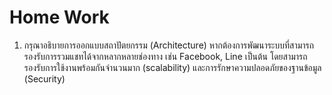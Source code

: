# Home Work
1. กรุณาอธิบายการออกแบบสถาปัตยกรรม (Architecture) หากต้องการพัฒนาระบบที่สามารถรองรับการรวมแชทได้จากหลากหลายช่องทาง เช่น Facebook, Line เป็นต้น โดยสามารถรองรับการใช้งานพร้อมกันจำนวนมาก (scalability) และการรักษาความปลอดภัยของฐานข้อมูล (Security)


